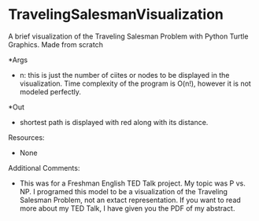 # TravelingSalesmanVisualization
A brief visualization of the Traveling Salesman Problem with Python Turtle Graphics. Made from scratch

*Args
- n: this is just the number of ciites or nodes to be displayed in the visualization. Time complexity of the program is O(n!), however it is not modeled perfectly. 

*Out
- shortest path is displayed with red along with its distance.

Resources:
- None

Additional Comments:
- This was for a Freshman English TED Talk project. My topic was P vs. NP. I programed this model to be a visualization of the Traveling Salesman Problem, not an extact representation. If you want to read more about my TED Talk, I have given you the PDF of my abstract. 
